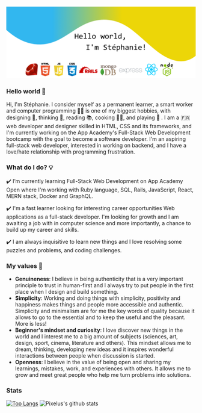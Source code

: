 <!--
**Pixelus/Pixelus** is a ✨ _special_ ✨ repository because its `README.md` (this file) appears on your GitHub profile.
-->
![](https://github.com/Pixelus/Pixelus/blob/master/header.png)




### Hello world 👋


Hi, I'm Stéphanie. I consider myself as a permanent learner, a smart worker and computer programming 👩‍💻 is one of my biggest hobbies, with designing 🎨, thinking 🤔, reading 📚, cooking 👩‍🍳, and playing 🏸 . I am a 🇫🇷 web developer and designer skilled in HTML, CSS and its frameworks, and I'm currently working on the App Academy's Full-Stack Web Development bootcamp with the goal to become a software developer.
I'm an aspiring full-stack web developer, interested in working on backend, and I have a love/hate relationship with programming frustration.

 ### What do I do? 💡
 

  ✔️ I’m currently learning Full-Stack Web Development on App Academy Open where I'm working with Ruby language, SQL, Rails, JavaScript, React, MERN stack, Docker and GraphQL.
  
  ✔️ I'm a fast learner looking for interesting career opportunities Web applications as a full-stack developer. I'm looking for growth and I am awaiting a job with in computer science and more importantly, a chance to build up my career and skills.
  
  ✔️ I am always inquisitive to learn new things and I love resolving some puzzles and problems, and coding challenges.

### My values 🌱

* **Genuineness**: I believe in being authenticity that is a very important principle to trust in human-first and I always try to put people in the first place when I design and build something.
* **Simplicity**: Working and doing things with simplicity, positivity and happiness makes things and people more accessible and authentic. Simplicity and minimalism are for me the key words of quality because it allows to go to the essential and to keep the useful and the pleasant. More is less!
* **Beginner's mindset and curiosity**: I love discover new things in the world and I interest me to a big amount of subjects (sciences, art, design, sport, cinema, literature and others). This mindset allows me to dream, thinking, developing new ideas and it inspires wonderful interactions between people when discussion is started.  
* **Openness**: I believe in the value of being open and sharing my learnings, mistakes, work, and experiences with others. It allows me to grow and meet great people who help me turn problems into solutions.

### Stats

[![Top Langs](https://github-readme-stats.vercel.app/api/top-langs/?username=pixelus)](https://github.com/pixelus/github-readme-stats)
![Pixelus's github stats](https://github-readme-stats.vercel.app/api?username=pixelus&theme=dark&show_icons=true)
